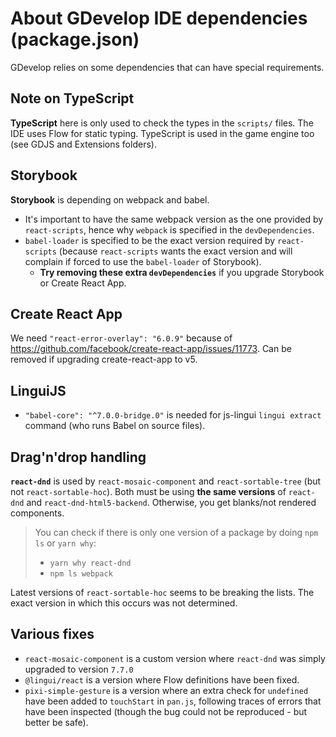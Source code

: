# About GDevelop IDE dependencies (package.json)

GDevelop relies on some dependencies that can have special requirements.

## Note on TypeScript

**TypeScript** here is only used to check the types in the `scripts/` files. The IDE uses Flow for static typing. TypeScript is used in the game engine too (see GDJS and Extensions folders).

## Storybook

**Storybook** is depending on webpack and babel.

- It's important to have the same webpack version as the one provided by `react-scripts`, hence why `webpack` is specified in the `devDependencies`.
- `babel-loader` is specified to be the exact version required by `react-scripts` (because `react-scripts` wants the exact version and will complain if forced to use the `babel-loader` of Storybook).
  - **Try removing these extra `devDependencies`** if you upgrade Storybook or Create React App.

## Create React App

We need `"react-error-overlay": "6.0.9"` because of <https://github.com/facebook/create-react-app/issues/11773>.
Can be removed if upgrading create-react-app to v5.

## LinguiJS

- `"babel-core": "^7.0.0-bridge.0"` is needed for js-lingui `lingui extract` command (who runs Babel on source files).

## Drag'n'drop handling

**`react-dnd`** is used by `react-mosaic-component` and `react-sortable-tree` (but not `react-sortable-hoc`). Both must be using **the same versions** of `react-dnd` and `react-dnd-html5-backend`. Otherwise, you get blanks/not rendered components.

> You can check if there is only one version of a package by doing `npm ls` or `yarn why`:
>
> - `yarn why react-dnd`
> - `npm ls webpack`

Latest versions of `react-sortable-hoc` seems to be breaking the lists. The exact version in which this occurs was not determined.

## Various fixes

- `react-mosaic-component` is a custom version where `react-dnd` was simply upgraded to version `7.7.0`
- `@lingui/react` is a version where Flow definitions have been fixed.
- `pixi-simple-gesture` is a version where an extra check for `undefined` have been added to `touchStart` in `pan.js`, following traces of errors that have been inspected (though the bug could not be reproduced - but better be safe).
